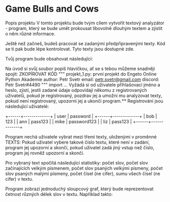 # Game Bulls and Cows

Popis projektu
V tomto projektu bude tvým cílem vytvořit textový analyzátor - program, který se bude umět prokousat libovolně dlouhým textem a zjistit o něm různé informace.

Ještě než začneš, budeš pracovat se zadanými předpřipravenými texty. Kód se ti pak bude lépe kontrolovat. Tyto texty jsou dostupné zde.



Tvůj program bude obsahovat následující:

Na úvod si svůj soubor popiš hlavičkou, ať se s tebou můžeme snadněji spojit:
ZKOPÍROVAT KÓD
"""
projekt_1.py: první projekt do Engeto Online Python Akademie
author: Petr Svetr
email: petr.svetr@gmail.com
discord: Petr Svetr#4490
"""
import ...
Vyžádá si od uživatele přihlašovací jméno a heslo,
zjistí, jestli zadané údaje odpovídají někomu z registrovaných uživatelů,
pokud je registrovaný, pozdrav jej a umožni mu analyzovat texty,
pokud není registrovaný, upozorni jej a ukonči program.**
Registrováni jsou následující uživatelé:

+------+-------------+
| user |   password  |
+------+-------------+
| bob  |     123     |
| ann  |   pass123   |
| mike | password123 |
| liz  |   pass123   |
+------+-------------+


Program nechá uživatele vybrat mezi třemi texty, uloženými v proměnné TEXTS:
Pokud uživatel vybere takové číslo textu, které není v zadání, program jej upozorní a skončí,
pokud uživatel zadá jiný vstup než číslo, program jej rovněž upozorní a skončí.


Pro vybraný text spočítá následující statistiky:
počet slov,
počet slov začínajících velkým písmenem,
počet slov psaných velkými písmeny,
počet slov psaných malými písmeny,
počet čísel (ne cifer),
sumu všech čísel (ne cifer) v textu.


Program zobrazí jednoduchý sloupcový graf, který bude reprezentovat četnost různých délek slov v textu. Například takto:
